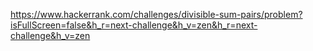 https://www.hackerrank.com/challenges/divisible-sum-pairs/problem?isFullScreen=false&h_r=next-challenge&h_v=zen&h_r=next-challenge&h_v=zen